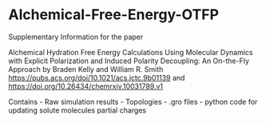 # Alchemical-Free-Energy-OTFP

Supplementary Information for the paper 

Alchemical Hydration Free Energy Calculations Using Molecular Dynamics with Explicit Polarization 
and Induced Polarity Decoupling: An On-the-Fly Approach
by Braden Kelly and William R. Smith
https://pubs.acs.org/doi/10.1021/acs.jctc.9b01139 and https://doi.org/10.26434/chemrxiv.10031789.v1

Contains 
    - Raw simulation results 
    - Topologies 
    - .gro files
    - python code for updating solute molecules partial charges
